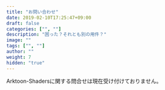 ```yaml
---
title: "お問い合わせ"
date: 2019-02-10T17:25:47+09:00
draft: false
categories: ["", ""]
description: "困った？それとも別の用件？"
image: ""
tags: ["", ""]
author: ""
weight: 7
hidden: "true"
---
```

Arktoon-Shadersに関する問合せは現在受け付けておりません。